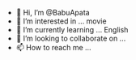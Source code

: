 - 👋 Hi, I’m @BabuApata
- 👀 I’m interested in ... movie 
- 🌱 I’m currently learning ... English 
- 💞️ I’m looking to collaborate on ...
- 📫 How to reach me ...

<!---
BabuApata/BabuApata is a ✨ special ✨ repository because its `README.md` (this file) appears on your GitHub profile.
You can click the Preview link to take a look at your changes.
--->

